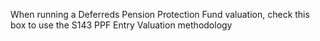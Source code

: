 When running a Deferreds Pension Protection Fund valuation, check this
box to use the S143 PPF Entry Valuation methodology
